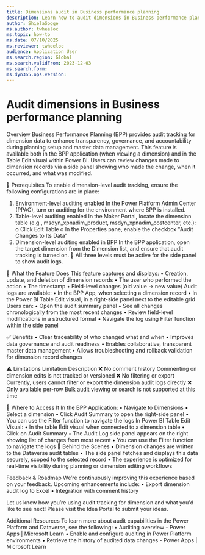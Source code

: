 ```yaml
---
title: Dimensions audit in Business performance planning 
description: Learn how to audit dimensions in Business performance planning.
author: ShielaSogge
ms.author: twheeloc
ms.topic: how-to
ms.date: 07/10/2025
ms.reviewer: twheeloc
audience: Application User
ms.search.region: Global
ms.search.validFrom: 2023-12-03
ms.search.form: 
ms.dyn365.ops.version: 
---
```


# Audit dimensions in Business performance planning 

Overview
Business Performance Planning (BPP) provides audit tracking for dimension data to enhance transparency, governance, and accountability during planning setup and master data management. This feature is available both in the BPP application (when viewing a dimension) and in the Table Edit visual within Power BI.
Users can review changes made to dimension records via a side panel showing who made the change, when it occurred, and what was modified.

🔧 Prerequisites
To enable dimension-level audit tracking, ensure the following configurations are in place:
1.	Environment-level auditing enabled
In the Power Platform Admin Center (PPAC), turn on auditing for the environment where BPP is installed.
2.	Table-level auditing enabled
In the Maker Portal, locate the dimension table (e.g., msdyn_xpnadim_product, msdyn_xpnadim_costcenter, etc.):
o	Click Edit Table
o	In the Properties pane, enable the checkbox "Audit Changes to Its Data"
3.	Dimension-level auditing enabled in BPP
In the BPP application, open the target dimension from the Dimension list, and ensure that audit tracking is turned on.
📌 All three levels must be active for the side panel to show audit logs.

🔧 What the Feature Does
This feature captures and displays:
•	Creation, update, and deletion of dimension records
•	The user who performed the action
•	The timestamp
•	Field-level changes (old value → new value)
Audit logs are available:
•	In the BPP App, when selecting a dimension record
•	In the Power BI Table Edit visual, in a right-side panel next to the editable grid
Users can:
•	Open the audit summary panel
•	See all changes chronologically from the most recent changes
•	Review field-level modifications in a structured format
•	Navigate the log using Filter function within the side panel

✅ Benefits
•	Clear traceability of who changed what and when
•	Improves data governance and audit readiness
•	Enables collaborative, transparent master data management
•	Allows troubleshooting and rollback validation for dimension record changes

⚠ Limitations
Limitation	Description
❌ No comment history	Commenting on dimension edits is not tracked or versioned
❌ No filtering or export	Currently, users cannot filter or export the dimension audit logs directly
❌ Only available per-row	Bulk audit viewing or search is not supported at this time

📍 Where to Access It
In the BPP Application:
•	Navigate to Dimensions
•	Select a dimension 
•	Click Audit Summary to open the right-side panel
•	You can use the Filter function to navigate the logs
In Power BI Table Edit Visual:
•	In the table Edit visual when connected to a dimension table
•	Click on Audit Summary
•	The Audit Log side panel appears on the right showing list of changes from most recent
•	You can use the Filter function to navigate the logs
🔐 Behind the Scenes
•	Dimension changes are written to the Dataverse audit tables
•	The side panel fetches and displays this data securely, scoped to the selected record
•	The experience is optimized for real-time visibility during planning or dimension editing workflows

Feedback & Roadmap
We’re continuously improving this experience based on your feedback. Upcoming enhancements include:
•	Export dimension audit log to Excel
•	Integration with comment history

Let us know how you’re using audit tracking for dimension and what you'd like to see next!
Please visit the Idea Portal to submit your ideas.

Additional Resources
To learn more about audit capabilities in the Power Platform and Dataverse, see the following:
•	Auditing overview - Power Apps | Microsoft Learn 
•	Enable and configure auditing in Power Platform environments
•	Retrieve the history of audited data changes - Power Apps | Microsoft Learn
